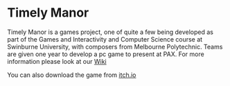 # Timely Manor
Timely Manor is a games project, one of quite a few being developed as part of the Games and Interactivity and Computer Science course at Swinburne University, with composers from Melbourne Polytechnic. Teams are given one year to develop a pc game to present at PAX.
For more information please look at our [Wiki](../../wiki)

You can also download the game from [itch.io](https://timely-manor.itch.io/timely-manor)